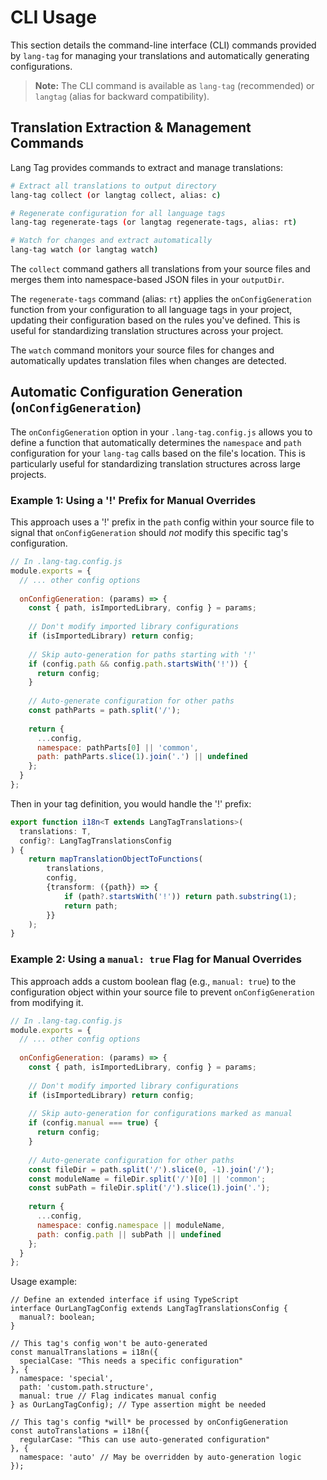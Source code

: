 # CLI Usage

This section details the command-line interface (CLI) commands provided by `lang-tag` for managing your translations and automatically generating configurations.

> **Note:** The CLI command is available as `lang-tag` (recommended) or `langtag` (alias for backward compatibility).

## Translation Extraction & Management Commands

Lang Tag provides commands to extract and manage translations:

```bash
# Extract all translations to output directory
lang-tag collect (or langtag collect, alias: c)

# Regenerate configuration for all language tags
lang-tag regenerate-tags (or langtag regenerate-tags, alias: rt)

# Watch for changes and extract automatically
lang-tag watch (or langtag watch)
```

The `collect` command gathers all translations from your source files and merges them into namespace-based JSON files in your `outputDir`.

The `regenerate-tags` command (alias: `rt`) applies the `onConfigGeneration` function from your configuration to all language tags in your project, updating their configuration based on the rules you've defined. This is useful for standardizing translation structures across your project.

The `watch` command monitors your source files for changes and automatically updates translation files when changes are detected.

## Automatic Configuration Generation (`onConfigGeneration`)

The `onConfigGeneration` option in your `.lang-tag.config.js` allows you to define a function that automatically determines the `namespace` and `path` configuration for your `lang-tag` calls based on the file's location. This is particularly useful for standardizing translation structures across large projects.

### Example 1: Using a '!' Prefix for Manual Overrides

This approach uses a '!' prefix in the `path` config within your source file to signal that `onConfigGeneration` should *not* modify this specific tag's configuration.

```js
// In .lang-tag.config.js
module.exports = {
  // ... other config options
  
  onConfigGeneration: (params) => {
    const { path, isImportedLibrary, config } = params;
    
    // Don't modify imported library configurations
    if (isImportedLibrary) return config;
    
    // Skip auto-generation for paths starting with '!'
    if (config.path && config.path.startsWith('!')) {
      return config;
    }
    
    // Auto-generate configuration for other paths
    const pathParts = path.split('/');
    
    return {
      ...config,
      namespace: pathParts[0] || 'common',
      path: pathParts.slice(1).join('.') || undefined
    };
  }
};
```

Then in your tag definition, you would handle the '!' prefix:

```ts
export function i18n<T extends LangTagTranslations>(
  translations: T,
  config?: LangTagTranslationsConfig
) {
    return mapTranslationObjectToFunctions(
        translations,
        config,
        {transform: ({path}) => {
            if (path?.startsWith('!')) return path.substring(1);
            return path;
        }}
    );
}
```

### Example 2: Using a `manual: true` Flag for Manual Overrides

This approach adds a custom boolean flag (e.g., `manual: true`) to the configuration object within your source file to prevent `onConfigGeneration` from modifying it.

```js
// In .lang-tag.config.js
module.exports = {
  // ... other config options
  
  onConfigGeneration: (params) => {
    const { path, isImportedLibrary, config } = params;
    
    // Don't modify imported library configurations
    if (isImportedLibrary) return config;
    
    // Skip auto-generation for configurations marked as manual
    if (config.manual === true) {
      return config;
    }
    
    // Auto-generate configuration for other paths
    const fileDir = path.split('/').slice(0, -1).join('/');
    const moduleName = fileDir.split('/')[0] || 'common';
    const subPath = fileDir.split('/').slice(1).join('.');
    
    return {
      ...config,
      namespace: config.namespace || moduleName,
      path: config.path || subPath || undefined
    };
  }
};
```

Usage example:

```tsx
// Define an extended interface if using TypeScript
interface OurLangTagConfig extends LangTagTranslationsConfig {
  manual?: boolean;
}

// This tag's config won't be auto-generated
const manualTranslations = i18n({
  specialCase: "This needs a specific configuration"
}, { 
  namespace: 'special',
  path: 'custom.path.structure',
  manual: true // Flag indicates manual config
} as OurLangTagConfig); // Type assertion might be needed

// This tag's config *will* be processed by onConfigGeneration
const autoTranslations = i18n({
  regularCase: "This can use auto-generated configuration"
}, { 
  namespace: 'auto' // May be overridden by auto-generation logic
});
``` 